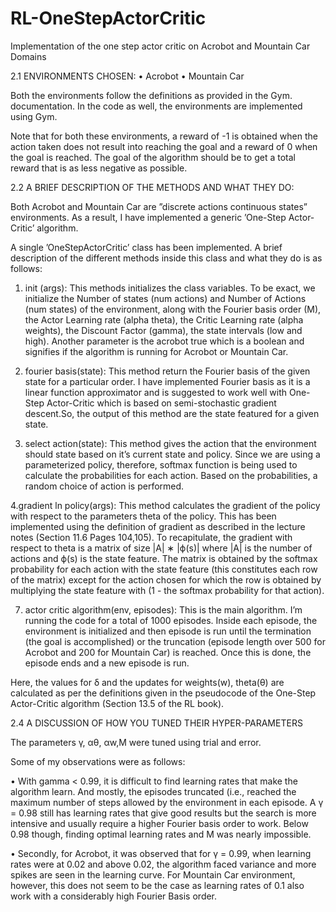 # RL-OneStepActorCritic

Implementation of the one step actor critic on Acrobot and Mountain Car Domains

2.1 ENVIRONMENTS CHOSEN:
• Acrobot
• Mountain Car

Both the environments follow the definitions as provided in the Gym. documentation. In the code
as well, the environments are implemented using Gym.

Note that for both these environments, a reward of -1 is obtained when the action taken does not
result into reaching the goal and a reward of 0 when the goal is reached. The goal of the algorithm
should be to get a total reward that is as less negative as possible.

2.2 A BRIEF DESCRIPTION OF THE METHODS AND WHAT THEY DO:

Both Acrobot and Mountain Car are ”discrete actions continuous states” environments. As a result,
I have implemented a generic ’One-Step Actor-Critic’ algorithm.

A single ’OneStepActorCritic’ class has been implemented. A brief description of the different methods
inside this class and what they do is as follows:

1. init (args):
This methods initializes the class variables. To be exact, we initialize the Number of states
(num actions) and Number of Actions (num states) of the environment, along with the Fourier
basis order (M), the Actor Learning rate (alpha theta), the Critic Learning rate (alpha weights),
the Discount Factor (gamma), the state intervals (low and high). Another parameter is the
acrobot true which is a boolean and signifies if the algorithm is running for Acrobot or Mountain
Car.

3. fourier basis(state):
This method return the Fourier basis of the given state for a particular order. I have implemented
Fourier basis as it is a linear function approximator and is suggested to work well with One-Step
Actor-Critic which is based on semi-stochastic gradient descent.So, the output of this method are
the state featured for a given state.

5. select action(state):
This method gives the action that the environment should state based on it’s current state and policy.
Since we are using a parameterized policy, therefore, softmax function is being used to calculate the
probabilities for each action. Based on the probabilities, a random choice of action is performed.

4.gradient ln policy(args):
This method calculates the gradient of the policy with respect to the parameters theta of the policy.
This has been implemented using the definition of gradient as described in the lecture notes (Section
11.6 Pages 104,105). To recapitulate, the gradient with respect to theta is a matrix of size |A| ∗ |ϕ(s)| where |A| is the
number of actions and ϕ(s) is the state feature. The matrix is obtained by the softmax probability
for each action with the state feature (this constitutes each row of the matrix) except for the
action chosen for which the row is obtained by multiplying the state feature with (1 - the softmax
probability for that action).

7. actor critic algorithm(env, episodes):
This is the main algorithm. I’m running the code for a total of 1000 episodes. Inside each episode,
the environment is initialized and then episode is run until the termination (the goal is accomplished)
or the truncation (episode length over 500 for Acrobot and 200 for Mountain Car) is reached. Once
this is done, the episode ends and a new episode is run.

Here, the values for δ and the updates for weights(w), theta(θ) are calculated as per the definitions
given in the pseudocode of the One-Step Actor-Critic algorithm (Section 13.5 of the RL book).

2.4 A DISCUSSION OF HOW YOU TUNED THEIR HYPER-PARAMETERS

The parameters γ, αθ, αw,M were tuned using trial and error.

Some of my observations were as follows:

• With gamma < 0.99, it is difficult to find learning rates that make the algorithm learn.
And mostly, the episodes truncated (i.e., reached the maximum number of steps allowed by
the environment in each episode. A γ = 0.98 still has learning rates that give good results
but the search is more intensive and usually require a higher Fourier basis order to work.
Below 0.98 though, finding optimal learning rates and M was nearly impossible.

• Secondly, for Acrobot, it was observed that for γ = 0.99, when learning rates were at 0.02
and above 0.02, the algorithm faced variance and more spikes are seen in the learning curve.
For Mountain Car environment, however, this does not seem to be the case as learning rates
of 0.1 also work with a considerably high Fourier Basis order.

